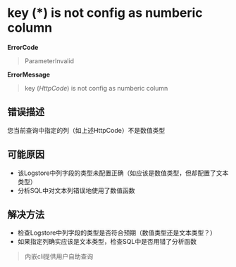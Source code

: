 # key (*) is not config as numberic column
**ErrorCode**
> ParameterInvalid

**ErrorMessage**
> key (*HttpCode*) is not config as numberic column

## 错误描述
您当前查询中指定的列（如上述HttpCode）不是数值类型

## 可能原因
- 该Logstore中列字段的类型未配置正确（如应该是数值类型，但却配置了文本类型）
- 分析SQL中对文本列错误地使用了数值函数

## 解决方法
- 检查Logstore中列字段的类型是否符合预期（数值类型还是文本类型？）
- 如果指定列确实应该是文本类型，检查SQL中是否用错了分析函数

> 内嵌cli提供用户自助查询